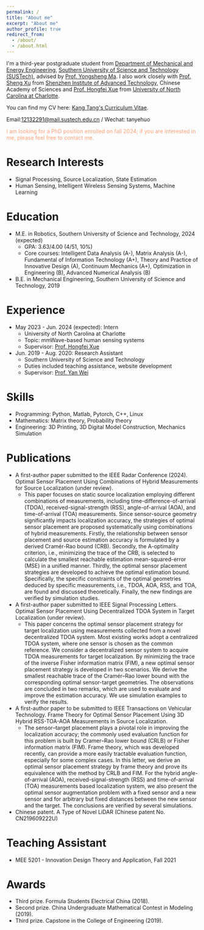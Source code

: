 ```yaml
---
permalink: /
title: "About me"
excerpt: "About me"
author_profile: true
redirect_from: 
  - /about/
  - /about.html
---
```


I'm a third-year postgraduate student from [Department of Mechanical and Energy Engineering](https://mee.sustech.edu.cn/), [Southern University of Science and Technology (SUSTech)](https://www.sustech.edu.cn/en/), advised by [Prof. Yongsheng Ma](https://faculty.sustech.edu.cn/mays/en/). I also work closely with [Prof. Sheng Xu](https://www.researchgate.net/profile/Sheng-Xu-8) from [Shenzhen Institute of Advanced Technology](http://english.siat.cas.cn/), Chinese Academy of Sciences and [Prof. Hongfei Xue](https://havocfixer.github.io/) from [University of North Carolina at Charlotte](https://www.charlotte.edu/).

You can find my CV here: [Kang Tang's Curriculum Vitae](../files/CV_Tang.pdf).

Email:12132291@mail.sustech.edu.cn / Wechat: tanyehuo

<font color=LightSalmon> I am looking for a PhD position enrolled on fall 2024; if you are interested in me, please feel free to contact me.</font><br/>

Research Interests
======
* Signal Processing, Source Localization, State Estimation
* Human Sensing, Intelligent Wireless Sensing Systems, Machine Learning

Education
======
* M.E. in Robotics, Southern University of Science and Technology, 2024 (expected)
  * GPA: 3.63/4.00 (4/51, 10%)
  * Core courses: Intelligent Data Analysis (A-), Matrix Analysis (A-), Fundamental of Information Technology (A+), Theory and Practice of Innovative Design (A), Continuum Mechanics (A+), Optimization in Engineering (B), Advanced Numerical Analysis (B)
* B.E. in Mechanical Engineering, Southern University of Science and Technology, 2019

Experience
======
* May 2023 - Jun. 2024 (expected): Intern
  * University of North Carolina at Charlotte
  * Topic: mmWave-based human sensing systems
  * Supervisor: [Prof. Hongfei Xue](https://havocfixer.github.io/)
* Jun. 2019 - Aug. 2020: Research Assistant
  * Southern University of Science and Technology
  * Duties included teaching assistance, website development
  * Supervisor: [Prof. Yan Wei](https://www.sustech.edu.cn/en/faculties/weiyan.html)
  
Skills
======
* Programming: Python, Matlab, Pytorch, C++, Linux
* Mathematics: Matrix theory, Probability theory
* Engineering: 3D Printing, 3D Digital Model Construction, Mechanics Simulation

Publications
======
* A first-author paper submitted to the IEEE Radar Conference (2024). Optimal Sensor Placement Using Combinations of Hybrid Measurements for Source Localization (under review).
  * This paper focuses on static source localization employing different combinations of measurements, including time-difference-of-arrival (TDOA), received-signal-strength (RSS), angle-of-arrival (AOA), and time-of-arrival (TOA) measurements. Since sensor-source geometry significantly impacts localization accuracy, the strategies of optimal sensor placement are proposed systematically using combinations of hybrid measurements. Firstly, the relationship between sensor placement and source estimation accuracy is formulated by a derived Cramér-Rao bound (CRB). Secondly, the A-optimality criterion, i.e., minimizing the trace of the CRB, is selected to calculate the smallest reachable estimation mean-squared-error (MSE) in a unified manner. Thirdly, the optimal sensor placement strategies are developed to achieve the optimal estimation bound. Specifically, the specific constraints of the optimal geometries deduced by specific measurements, i.e., TDOA, AOA, RSS, and TOA, are found and discussed theoretically. Finally, the new findings are verified by simulation studies.
* A first-author paper submitted to IEEE Signal Processing Letters. Optimal Sensor Placement Using Decentralized TDOA System in Target Localization (under review).
  * This paper concerns the optimal sensor placement strategy for target localization using measurements collected from a novel decentralized TDOA system. Most existing works adopt a centralized TDOA system, where one sensor is chosen as the common reference. We consider a decentralized sensor system to acquire TDOA measurements for target localization. By minimizing the trace of the inverse Fisher information matrix (FIM), a new optimal sensor placement strategy is developed in two scenarios. We derive the smallest reachable trace of the Cramér–Rao lower bound with the corresponding optimal sensor-target geometries. The observations are concluded in two remarks, which are used to evaluate and improve the estimation accuracy. We use simulation examples to verify the results.
* A first-author paper to be submitted to IEEE Transactions on Vehicular Technology. Frame Theory for Optimal Sensor Placement Using 3D Hybrid RSS-TOA-AOA Measurements in Source Localization.
  * The sensor–target placement plays a pivotal role in improving the localization accuracy; the commonly used evaluation function for this problem is built by Cramer–Rao lower bound (CRLB) or Fisher information matrix (FIM). Frame theory, which was developed recently, can provide a more easily tractable evaluation function, especially for some complex cases. In this letter, we derive an optimal sensor placement strategy by frame theory and prove its equivalence with the method by CRLB and FIM. For the hybrid angle-of-arrival (AOA), received-signal-strength (RSS) and time-of-arrival (TOA) measurements based localization system, we also present the optimal sensor augmentation problem with a fixed sensor and a new sensor and for arbitrary but fixed distances between the new sensor and the target. The conclusions are verified by several simulations.
* Chinese patent. A Type of Novel LiDAR (Chinese patent No. CN219609222U)
  
Teaching Assistant
======
* MEE 5201 - Innovation Design Theory and Application, Fall 2021

Awards
======
* Third prize. Formula Students Electrical China (2018).
* Second prize. China Undergraduate Mathematical Contest in Modeling (2019).
* Third prize. Capstone in the College of Engineering (2019).
